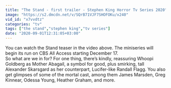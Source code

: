 ```yaml
---
title: "The Stand - first trailer - Stephen King Horror Tv Series 2020"
image: "https://s2.dmcdn.net/v/SQrB71VJF7SHOFOKu/x240"
vid_id: "x7vvdtz"
categories: "tv"
tags: ["the stand","stephen king","tv series"]
date: "2020-09-01T12:31:05+03:00"
---
```

You can watch the Stand teaser in the video above. The miniseries will begin its run on CBS All Access starting December 17.  <br>So what are we in for? For one thing, there’s kindly, reassuring Whoopi Goldberg as Mother Abagail, a symbol for good, plus smirking, tall Alexander Skarsgard as her counterpart, Lucifer-like Randall Flagg. You also get glimpses of some of the mortal cast, among them James Marsden, Greg Kinnear, Odessa Young, Heather Graham, and more.
